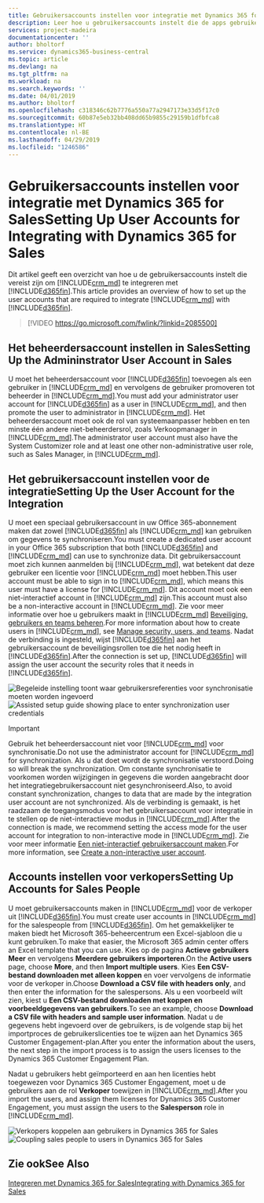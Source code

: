 ```yaml
---
title: Gebruikersaccounts instellen voor integratie met Dynamics 365 for Sales | Microsoft Docs
description: Leer hoe u gebruikersaccounts instelt die de apps gebruiken om gegevens uit te wisselen, en die personen gebruiken om toegang te krijgen tot gegevens in de apps en deze te synchroniseren.
services: project-madeira
documentationcenter: ''
author: bholtorf
ms.service: dynamics365-business-central
ms.topic: article
ms.devlang: na
ms.tgt_pltfrm: na
ms.workload: na
ms.search.keywords: ''
ms.date: 04/01/2019
ms.author: bholtorf
ms.openlocfilehash: c318346c62b7776a550a77a2947173e33d5f17c0
ms.sourcegitcommit: 60b87e5eb32bb408dd65b9855c29159b1dfbfca8
ms.translationtype: HT
ms.contentlocale: nl-BE
ms.lasthandoff: 04/29/2019
ms.locfileid: "1246586"
---
```

# <a name="setting-up-user-accounts-for-integrating-with-dynamics-365-for-sales"></a><span data-ttu-id="988be-103">Gebruikersaccounts instellen voor integratie met Dynamics 365 for Sales</span><span class="sxs-lookup"><span data-stu-id="988be-103">Setting Up User Accounts for Integrating with Dynamics 365 for Sales</span></span>
<span data-ttu-id="988be-104">Dit artikel geeft een overzicht van hoe u de gebruikersaccounts instelt die vereist zijn om [!INCLUDE[crm_md](includes/crm_md.md)] te integreren met [!INCLUDE[d365fin](includes/d365fin_md.md)].</span><span class="sxs-lookup"><span data-stu-id="988be-104">This article provides an overview of how to set up the user accounts that are required to integrate [!INCLUDE[crm_md](includes/crm_md.md)] with [!INCLUDE[d365fin](includes/d365fin_md.md)].</span></span>  

> [!VIDEO https://go.microsoft.com/fwlink/?linkid=2085500]

## <a name="setting-up-the-admininstrator-user-account-in-sales"></a><span data-ttu-id="988be-105">Het beheerdersaccount instellen in Sales</span><span class="sxs-lookup"><span data-stu-id="988be-105">Setting Up the Admininstrator User Account in Sales</span></span>
<span data-ttu-id="988be-106">U moet het beheerdersaccount voor [!INCLUDE[d365fin](includes/d365fin_md.md)] toevoegen als een gebruiker in [!INCLUDE[crm_md](includes/crm_md.md)] en vervolgens de gebruiker promoveren tot beheerder in [!INCLUDE[crm_md](includes/crm_md.md)].</span><span class="sxs-lookup"><span data-stu-id="988be-106">You must add your administrator user account for [!INCLUDE[d365fin](includes/d365fin_md.md)] as a user in [!INCLUDE[crm_md](includes/crm_md.md)], and then promote the user to administrator in [!INCLUDE[crm_md](includes/crm_md.md)].</span></span> <span data-ttu-id="988be-107">Het beheerdersaccount moet ook de rol van systeemaanpasser hebben en ten minste één andere niet-beheerdersrol, zoals Verkoopmanager in [!INCLUDE[crm_md](includes/crm_md.md)].</span><span class="sxs-lookup"><span data-stu-id="988be-107">The administrator user account must also have the System Customizer role and at least one other non-administrative user role, such as Sales Manager, in [!INCLUDE[crm_md](includes/crm_md.md)].</span></span>

## <a name="setting-up-the-user-account-for-the-integration"></a><span data-ttu-id="988be-108">Het gebruikersaccount instellen voor de integratie</span><span class="sxs-lookup"><span data-stu-id="988be-108">Setting Up the User Account for the Integration</span></span>
<span data-ttu-id="988be-109">U moet een speciaal gebruikersaccount in uw Office 365-abonnement maken dat zowel [!INCLUDE[d365fin](includes/d365fin_md.md)] als [!INCLUDE[crm_md](includes/crm_md.md)] kan gebruiken om gegevens te synchroniseren.</span><span class="sxs-lookup"><span data-stu-id="988be-109">You must create a dedicated user account in your Office 365 subscription that both [!INCLUDE[d365fin](includes/d365fin_md.md)] and [!INCLUDE[crm_md](includes/crm_md.md)] can use to synchronize data.</span></span> <span data-ttu-id="988be-110">Dit gebruikersaccount moet zich kunnen aanmelden bij [!INCLUDE[crm_md](includes/crm_md.md)], wat betekent dat deze gebruiker een licentie voor [!INCLUDE[crm_md](includes/crm_md.md)] moet hebben.</span><span class="sxs-lookup"><span data-stu-id="988be-110">This user account must be able to sign in to [!INCLUDE[crm_md](includes/crm_md.md)], which means this user must have a license for [!INCLUDE[crm_md](includes/crm_md.md)].</span></span> <span data-ttu-id="988be-111">Dit account moet ook een niet-interactief account in [!INCLUDE[crm_md](includes/crm_md.md)] zijn.</span><span class="sxs-lookup"><span data-stu-id="988be-111">This account must also be a non-interactive account in [!INCLUDE[crm_md](includes/crm_md.md)].</span></span> <span data-ttu-id="988be-112">Zie voor meer informatie over hoe u gebruikers maakt in [!INCLUDE[crm_md](includes/crm_md.md)] [Beveiliging, gebruikers en teams beheren](http://go.microsoft.com/fwlink/?LinkID=616518).</span><span class="sxs-lookup"><span data-stu-id="988be-112">For more information about how to create users in [!INCLUDE[crm_md](includes/crm_md.md)], see [Manage security, users, and teams](http://go.microsoft.com/fwlink/?LinkID=616518).</span></span> <span data-ttu-id="988be-113">Nadat de verbinding is ingesteld, wijst [!INCLUDE[d365fin](includes/d365fin_md.md)] aan het gebruikersaccount de beveiligingsrollen toe die het nodig heeft in [!INCLUDE[d365fin](includes/d365fin_md.md)].</span><span class="sxs-lookup"><span data-stu-id="988be-113">After the connection is set up, [!INCLUDE[d365fin](includes/d365fin_md.md)] will assign the user account the security roles that it needs in [!INCLUDE[d365fin](includes/d365fin_md.md)].</span></span>

<span data-ttu-id="988be-114">![Begeleide instelling toont waar gebruikersreferenties voor synchronisatie moeten worden ingevoerd](media/sync-user-setup.png "Door visualisatie ondersteunde instellingswizardpagina toont de plaats waar gebruikersreferenties voor synchronisatie moeten worden ingevoerd")</span><span class="sxs-lookup"><span data-stu-id="988be-114">![Assisted setup guide showing place to enter synchronization user credentials](media/sync-user-setup.png "Visualization assisted setup wizard page showing place to enter synchronization user credentials")</span></span>

> [!IMPORTANT]  
> <span data-ttu-id="988be-115">Gebruik het beheerdersaccount niet voor [!INCLUDE[crm_md](includes/crm_md.md)] voor synchronisatie.</span><span class="sxs-lookup"><span data-stu-id="988be-115">Do not use the administrator account for [!INCLUDE[crm_md](includes/crm_md.md)] for synchronization.</span></span> <span data-ttu-id="988be-116">Als u dat doet wordt de synchronisatie verstoord.</span><span class="sxs-lookup"><span data-stu-id="988be-116">Doing so will break the synchronization.</span></span>
> <span data-ttu-id="988be-117">Om constante synchronisatie te voorkomen worden wijzigingen in gegevens die worden aangebracht door het integratiegebruikersaccount niet gesynchroniseerd.</span><span class="sxs-lookup"><span data-stu-id="988be-117">Also, to avoid constant synchronization, changes to data that are made by the integration user account are not synchronized.</span></span> <!--What changes would this account make?--> <span data-ttu-id="988be-118">Als de verbinding is gemaakt, is het raadzaam de toegangsmodus voor het gebruikersaccount voor integratie in te stellen op de niet-interactieve modus in [!INCLUDE[crm_md](includes/crm_md.md)].</span><span class="sxs-lookup"><span data-stu-id="988be-118">After the connection is made, we recommend setting the access mode for the user account for integration to non-interactive mode in [!INCLUDE[crm_md](includes/crm_md.md)].</span></span> <span data-ttu-id="988be-119">Zie voor meer informatie [Een niet-interactief gebruikersaccount maken](https://docs.microsoft.com/en-us/dynamics365/customer-engagement/admin/create-users-assign-online-security-roles#create-a-non-interactive-user-account).</span><span class="sxs-lookup"><span data-stu-id="988be-119">For more information, see [Create a non-interactive user account](https://docs.microsoft.com/en-us/dynamics365/customer-engagement/admin/create-users-assign-online-security-roles#create-a-non-interactive-user-account).</span></span>

## <a name="setting-up-accounts-for-sales-people"></a><span data-ttu-id="988be-120">Accounts instellen voor verkopers</span><span class="sxs-lookup"><span data-stu-id="988be-120">Setting Up Accounts for Sales People</span></span>
<span data-ttu-id="988be-121">U moet gebruikersaccounts maken in [!INCLUDE[crm_md](includes/crm_md.md)] voor de verkoper uit [!INCLUDE[d365fin](includes/d365fin_md.md)].</span><span class="sxs-lookup"><span data-stu-id="988be-121">You must create user accounts in [!INCLUDE[crm_md](includes/crm_md.md)] for the salespeople from [!INCLUDE[d365fin](includes/d365fin_md.md)].</span></span> <span data-ttu-id="988be-122">Om het gemakkelijker te maken biedt het Microsoft 365-beheercentrum een Excel-sjabloon die u kunt gebruiken.</span><span class="sxs-lookup"><span data-stu-id="988be-122">To make that easier, the Microsoft 365 admin center offers an Excel template that you can use.</span></span> <span data-ttu-id="988be-123">Kies op de pagina **Actieve gebruikers** **Meer** en vervolgens **Meerdere gebruikers importeren**.</span><span class="sxs-lookup"><span data-stu-id="988be-123">On the **Active users** page, choose **More**, and then **Import multiple users**.</span></span> <span data-ttu-id="988be-124">Kies **Een CSV-bestand downloaden met alleen koppen** en voer vervolgens de informatie voor de verkoper in.</span><span class="sxs-lookup"><span data-stu-id="988be-124">Choose **Download a CSV file with headers only**, and then enter the information for the salespersons.</span></span> <span data-ttu-id="988be-125">Als u een voorbeeld wilt zien, kiest u **Een CSV-bestand downloaden met koppen en voorbeeldgegevens van gebruikers**.</span><span class="sxs-lookup"><span data-stu-id="988be-125">To see an example, choose **Download a CSV file with headers and sample user information**.</span></span> <span data-ttu-id="988be-126">Nadat u de gegevens hebt ingevoerd over de gebruikers, is de volgende stap bij het importproces de gebruikerslicenties toe te wijzen aan het Dynamics 365 Customer Engagement-plan.</span><span class="sxs-lookup"><span data-stu-id="988be-126">After you enter the information about the users, the next step in the import process is to assign the users licenses to the Dynamics 365 Customer Engagement Plan.</span></span>  

<span data-ttu-id="988be-127">Nadat u gebruikers hebt geïmporteerd en aan hen licenties hebt toegewezen voor Dynamics 365 Customer Engagement, moet u de gebruikers aan de rol **Verkoper** toewijzen in [!INCLUDE[crm_md](includes/crm_md.md)].</span><span class="sxs-lookup"><span data-stu-id="988be-127">After you import the users, and assign them licenses for Dynamics 365 Customer Engagement, you must assign the users to the **Salesperson** role in [!INCLUDE[crm_md](includes/crm_md.md)].</span></span>

<span data-ttu-id="988be-128">![Verkopers koppelen aan gebruikers in Dynamics 365 for Sales](media/couple-salespeople.png "Visualisatie van koppeling van verkopers aan gebruikers in Dynamics 365 for Sales")</span><span class="sxs-lookup"><span data-stu-id="988be-128">![Coupling sales people to users in Dynamics 365 for Sales](media/couple-salespeople.png "Visualization of coupling of sales people to users in Dynamics 365 for Sales")</span></span>

## <a name="see-also"></a><span data-ttu-id="988be-129">Zie ook</span><span class="sxs-lookup"><span data-stu-id="988be-129">See Also</span></span>  
[<span data-ttu-id="988be-130">Integreren met Dynamics 365 for Sales</span><span class="sxs-lookup"><span data-stu-id="988be-130">Integrating with Dynamics 365 for Sales</span></span>](admin-prepare-dynamics-365-for-sales-for-integration.md)  
